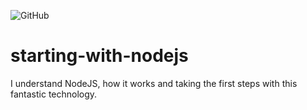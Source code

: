 ![GitHub](https://img.shields.io/github/license/Ias4g/starting-with-nodejs)

# starting-with-nodejs
 I understand NodeJS, how it works and taking the first steps with this fantastic technology.
